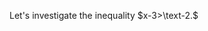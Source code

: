 Let's investigate the inequality $x-3>\text-2.$
<div snow-qm-task collection='ch5' task='q20'></div>
